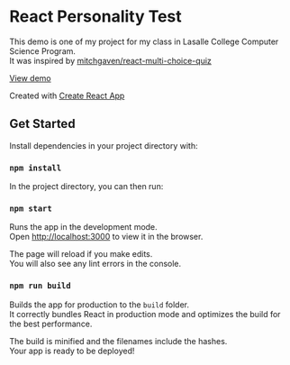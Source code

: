 # React Personality Test

This demo is one of my project for my class in Lasalle College Computer Science Program.<br>
It was inspired by [mitchgaven/react-multi-choice-quiz](https://mitchgavan.github.io/react-multi-choice-quiz/)

[View demo](https://irfanabliz.github.io/react-personality-test)

Created with [Create React App](https://github.com/facebookincubator/create-react-app)

## Get Started
Install dependencies in your project directory with:
### `npm install`

In the project directory, you can then run:

### `npm start`

Runs the app in the development mode.<br>
Open [http://localhost:3000](http://localhost:3000) to view it in the browser.

The page will reload if you make edits.<br>
You will also see any lint errors in the console.

### `npm run build`

Builds the app for production to the `build` folder.<br>
It correctly bundles React in production mode and optimizes the build for the best performance.

The build is minified and the filenames include the hashes.<br>
Your app is ready to be deployed!